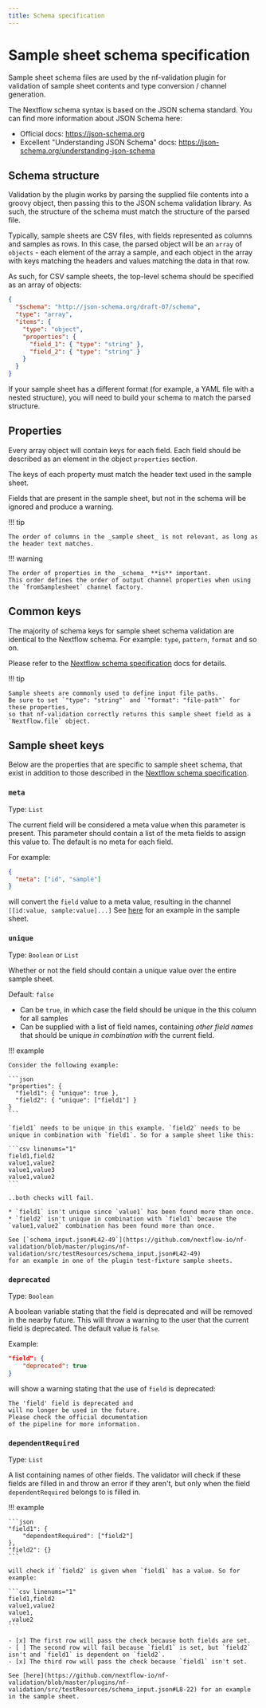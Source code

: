 ```yaml
---
title: Schema specification
---
```


# Sample sheet schema specification

Sample sheet schema files are used by the nf-validation plugin for validation of sample sheet contents and type conversion / channel generation.

The Nextflow schema syntax is based on the JSON schema standard.
You can find more information about JSON Schema here:

- Official docs: <https://json-schema.org>
- Excellent "Understanding JSON Schema" docs: <https://json-schema.org/understanding-json-schema>

## Schema structure

Validation by the plugin works by parsing the supplied file contents into a groovy object,
then passing this to the JSON schema validation library.
As such, the structure of the schema must match the structure of the parsed file.

Typically, sample sheets are CSV files, with fields represented as columns and samples as rows.
In this case, the parsed object will be an `array` of `objects` - each element of the array a sample,
and each object in the array with keys matching the headers and values matching the data in that row.

As such, for CSV sample sheets, the top-level schema should be specified as an array of objects:

```json
{
  "$schema": "http://json-schema.org/draft-07/schema",
  "type": "array",
  "items": {
    "type": "object",
    "properties": {
      "field_1": { "type": "string" },
      "field_2": { "type": "string" }
    }
  }
}
```

If your sample sheet has a different format (for example, a YAML file with a nested structure),
you will need to build your schema to match the parsed structure.

## Properties

Every array object will contain keys for each field.
Each field should be described as an element in the object `properties` section.

The keys of each property must match the header text used in the sample sheet.

Fields that are present in the sample sheet, but not in the schema will be ignored and produce a warning.

!!! tip

    The order of columns in the _sample sheet_ is not relevant, as long as the header text matches.

!!! warning

    The order of properties in the _schema_ **is** important.
    This order defines the order of output channel properties when using the `fromSamplesheet` channel factory.

## Common keys

The majority of schema keys for sample sheet schema validation are identical to the Nextflow schema.
For example: `type`, `pattern`, `format` and so on.

Please refer to the [Nextflow schema specification](../nextflow_schema/schema_specification.md) docs for details.

!!! tip

    Sample sheets are commonly used to define input file paths.
    Be sure to set `"type": "string"` and `"format": "file-path"` for these properties,
    so that nf-validation correctly returns this sample sheet field as a `Nextflow.file` object.

## Sample sheet keys

Below are the properties that are specific to sample sheet schema, that exist in addition to those described
in the [Nextflow schema specification](../nextflow_schema/schema_specification.md).

### `meta`

Type: `List`

The current field will be considered a meta value when this parameter is present. This parameter should contain a list of the meta fields to assign this value to. The default is no meta for each field.

For example:

```json
{
  "meta": ["id", "sample"]
}
```

will convert the `field` value to a meta value, resulting in the channel `[[id:value, sample:value]...]`
See [here](https://github.com/nextflow-io/nf-validation/blob/master/plugins/nf-validation/src/testResources/schema_input.json#L8-22) for an example in the sample sheet.

### `unique`

Type: `Boolean` or `List`

Whether or not the field should contain a unique value over the entire sample sheet.

Default: `false`

- Can be `true`, in which case the field should be unique in the this column for all samples
- Can be supplied with a list of field names, containing _other field names_ that should be unique _in combination with_ the current field.

!!! example

    Consider the following example:

    ```json
    "properties": {
      "field1": { "unique": true },
      "field2": { "unique": ["field1"] }
    }
    ```

    `field1` needs to be unique in this example. `field2` needs to be unique in combination with `field1`. So for a sample sheet like this:

    ```csv linenums="1"
    field1,field2
    value1,value2
    value1,value3
    value1,value2
    ```

    ..both checks will fail.

    * `field1` isn't unique since `value1` has been found more than once.
    * `field2` isn't unique in combination with `field1` because the `value1,value2` combination has been found more than once.

    See [`schema_input.json#L42-49`](https://github.com/nextflow-io/nf-validation/blob/master/plugins/nf-validation/src/testResources/schema_input.json#L42-49)
    for an example in one of the plugin test-fixture sample sheets.

### `deprecated`

Type: `Boolean`

A boolean variable stating that the field is deprecated and will be removed in the nearby future. This will throw a warning to the user that the current field is deprecated. The default value is `false`.

Example:

```json
"field": {
    "deprecated": true
}
```

will show a warning stating that the use of `field` is deprecated:

```console
The 'field' field is deprecated and
will no longer be used in the future.
Please check the official documentation
of the pipeline for more information.
```

### `dependentRequired`

Type: `List`

A list containing names of other fields. The validator will check if these fields are filled in and throw an error if they aren't, but only when the field `dependentRequired` belongs to is filled in.

!!! example

    ```json
    "field1": {
        "dependentRequired": ["field2"]
    },
    "field2": {}
    ```

    will check if `field2` is given when `field1` has a value. So for example:

    ```csv linenums="1"
    field1,field2
    value1,value2
    value1,
    ,value2
    ```

    - [x] The first row will pass the check because both fields are set.
    - [ ] The second row will fail because `field1` is set, but `field2` isn't and `field1` is dependent on `field2`.
    - [x] The third row will pass the check because `field1` isn't set.

    See [here](https://github.com/nextflow-io/nf-validation/blob/master/plugins/nf-validation/src/testResources/schema_input.json#L8-22) for an example in the sample sheet.
